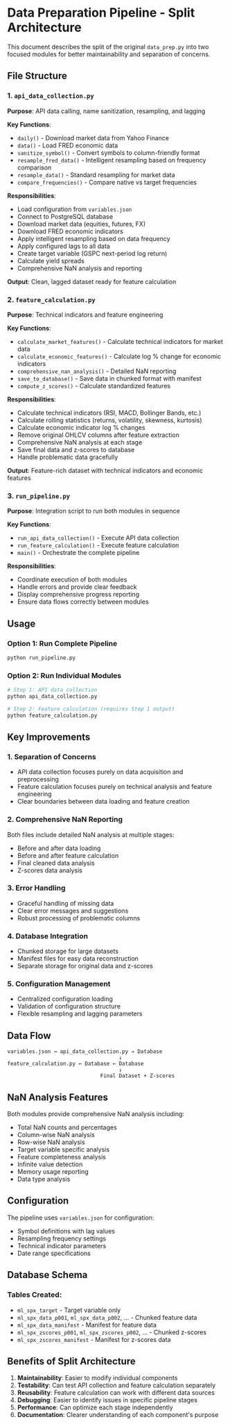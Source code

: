 # Data Preparation Pipeline - Split Architecture

This document describes the split of the original `data_prep.py` into two focused modules for better maintainability and separation of concerns.

## File Structure

### 1. `api_data_collection.py`
**Purpose**: API data calling, name sanitization, resampling, and lagging

**Key Functions**:
- `daily()` - Download market data from Yahoo Finance
- `data()` - Load FRED economic data
- `sanitize_symbol()` - Convert symbols to column-friendly format
- `resample_fred_data()` - Intelligent resampling based on frequency comparison
- `resample_data()` - Standard resampling for market data
- `compare_frequencies()` - Compare native vs target frequencies

**Responsibilities**:
- Load configuration from `variables.json`
- Connect to PostgreSQL database
- Download market data (equities, futures, FX)
- Download FRED economic indicators
- Apply intelligent resampling based on data frequency
- Apply configured lags to all data
- Create target variable (GSPC next-period log return)
- Calculate yield spreads
- Comprehensive NaN analysis and reporting

**Output**: Clean, lagged dataset ready for feature calculation

### 2. `feature_calculation.py`
**Purpose**: Technical indicators and feature engineering

**Key Functions**:
- `calculate_market_features()` - Calculate technical indicators for market data
- `calculate_economic_features()` - Calculate log % change for economic indicators
- `comprehensive_nan_analysis()` - Detailed NaN reporting
- `save_to_database()` - Save data in chunked format with manifest
- `compute_z_scores()` - Calculate standardized features

**Responsibilities**:
- Calculate technical indicators (RSI, MACD, Bollinger Bands, etc.)
- Calculate rolling statistics (returns, volatility, skewness, kurtosis)
- Calculate economic indicator log % changes
- Remove original OHLCV columns after feature extraction
- Comprehensive NaN analysis at each stage
- Save final data and z-scores to database
- Handle problematic data gracefully

**Output**: Feature-rich dataset with technical indicators and economic features

### 3. `run_pipeline.py`
**Purpose**: Integration script to run both modules in sequence

**Key Functions**:
- `run_api_data_collection()` - Execute API data collection
- `run_feature_calculation()` - Execute feature calculation
- `main()` - Orchestrate the complete pipeline

**Responsibilities**:
- Coordinate execution of both modules
- Handle errors and provide clear feedback
- Display comprehensive progress reporting
- Ensure data flows correctly between modules

## Usage

### Option 1: Run Complete Pipeline
```bash
python run_pipeline.py
```

### Option 2: Run Individual Modules
```bash
# Step 1: API data collection
python api_data_collection.py

# Step 2: Feature calculation (requires Step 1 output)
python feature_calculation.py
```

## Key Improvements

### 1. **Separation of Concerns**
- API data collection focuses purely on data acquisition and preprocessing
- Feature calculation focuses purely on technical analysis and feature engineering
- Clear boundaries between data loading and feature creation

### 2. **Comprehensive NaN Reporting**
Both files include detailed NaN analysis at multiple stages:
- Before and after data loading
- Before and after feature calculation
- Final cleaned data analysis
- Z-scores data analysis

### 3. **Error Handling**
- Graceful handling of missing data
- Clear error messages and suggestions
- Robust processing of problematic columns

### 4. **Database Integration**
- Chunked storage for large datasets
- Manifest files for easy data reconstruction
- Separate storage for original data and z-scores

### 5. **Configuration Management**
- Centralized configuration loading
- Validation of configuration structure
- Flexible resampling and lagging parameters

## Data Flow

```
variables.json → api_data_collection.py → Database
                                    ↓
feature_calculation.py ← Database ← Database
                                    ↓
                              Final Dataset + Z-scores
```

## NaN Analysis Features

Both modules provide comprehensive NaN analysis including:
- Total NaN counts and percentages
- Column-wise NaN analysis
- Row-wise NaN analysis
- Target variable specific analysis
- Feature completeness analysis
- Infinite value detection
- Memory usage reporting
- Data type analysis

## Configuration

The pipeline uses `variables.json` for configuration:
- Symbol definitions with lag values
- Resampling frequency settings
- Technical indicator parameters
- Date range specifications

## Database Schema

### Tables Created:
- `ml_spx_target` - Target variable only
- `ml_spx_data_p001`, `ml_spx_data_p002`, ... - Chunked feature data
- `ml_spx_data_manifest` - Manifest for feature data
- `ml_spx_zscores_p001`, `ml_spx_zscores_p002`, ... - Chunked z-scores
- `ml_spx_zscores_manifest` - Manifest for z-scores data

## Benefits of Split Architecture

1. **Maintainability**: Easier to modify individual components
2. **Testability**: Can test API collection and feature calculation separately
3. **Reusability**: Feature calculation can work with different data sources
4. **Debugging**: Easier to identify issues in specific pipeline stages
5. **Performance**: Can optimize each stage independently
6. **Documentation**: Clearer understanding of each component's purpose


